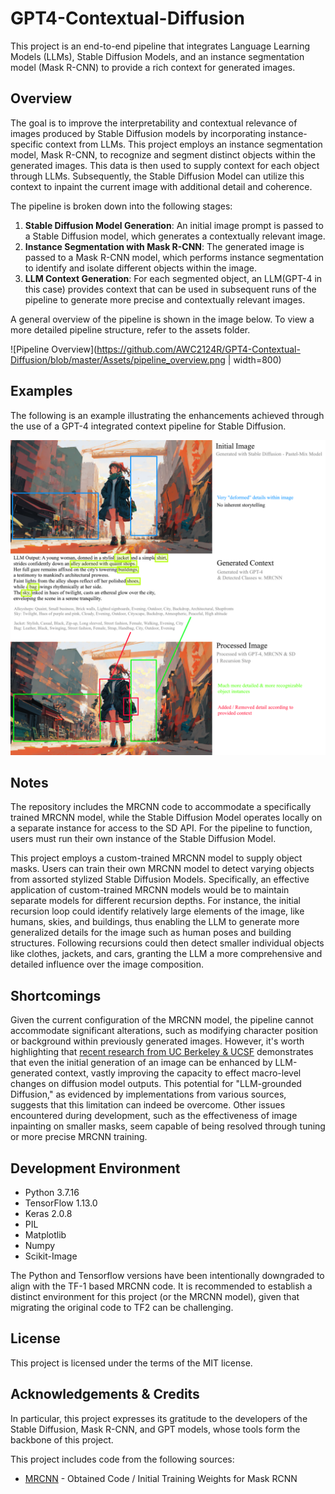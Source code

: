 # GPT4-Contextual-Diffusion

This project is an end-to-end pipeline that integrates Language Learning Models (LLMs), Stable Diffusion Models, and an instance segmentation model (Mask R-CNN) to provide a rich context for generated images.

## Overview

The goal is to improve the interpretability and contextual relevance of images produced by Stable Diffusion models by incorporating instance-specific context from LLMs. This project employs an instance segmentation model, Mask R-CNN, to recognize and segment distinct objects within the generated images. This data is then used to supply context for each object through LLMs. Subsequently, the Stable Diffusion Model can utilize this context to inpaint the current image with additional detail and coherence.

The pipeline is broken down into the following stages:

1. **Stable Diffusion Model Generation**: An initial image prompt is passed to a Stable Diffusion model, which generates a contextually relevant image.
2. **Instance Segmentation with Mask R-CNN**: The generated image is passed to a Mask R-CNN model, which performs instance segmentation to identify and isolate different objects within the image.
3. **LLM Context Generation**: For each segmented object, an LLM(GPT-4 in this case) provides context that can be used in subsequent runs of the pipeline to generate more precise and contextually relevant images.

A general overview of the pipeline is shown in the image below. To view a more detailed pipeline structure, refer to the assets folder.

![Pipeline Overview](https://github.com/AWC2124R/GPT4-Contextual-Diffusion/blob/master/Assets/pipeline_overview.png | width=800)

## Examples
The following is an example illustrating the enhancements achieved through the use of a GPT-4 integrated context pipeline for Stable Diffusion.

![Example](https://github.com/AWC2124R/GPT4-Contextual-Diffusion/blob/master/Assets/result1.png)

## Notes
The repository includes the MRCNN code to accommodate a specifically trained MRCNN model, while the Stable Diffusion Model operates locally on a separate instance for access to the SD API. For the pipeline to function, users must run their own instance of the Stable Diffusion Model.

This project employs a custom-trained MRCNN model to supply object masks. Users can train their own MRCNN model to detect varying objects from assorted stylized Stable Diffusion Models. Specifically, an effective application of custom-trained MRCNN models would be to maintain separate models for different recursion depths. For instance, the initial recursion loop could identify relatively large elements of the image, like humans, skies, and buildings, thus enabling the LLM to generate more generalized details for the image such as human poses and building structures. Following recursions could then detect smaller individual objects like clothes, jackets, and cars, granting the LLM a more comprehensive and detailed influence over the image composition.

## Shortcomings
Given the current configuration of the MRCNN model, the pipeline cannot accommodate significant alterations, such as modifying character position or background within previously generated images. However, it's worth highlighting that [recent research from UC Berkeley & UCSF](https://arxiv.org/pdf/2305.13655.pdf) demonstrates that even the initial generation of an image can be enhanced by LLM-generated context, vastly improving the capacity to effect macro-level changes on diffusion model outputs. This potential for "LLM-grounded Diffusion," as evidenced by implementations from various sources, suggests that this limitation can indeed be overcome. Other issues encountered during development, such as the effectiveness of image inpainting on smaller masks, seem capable of being resolved through tuning or more precise MRCNN training.

## Development Environment
- Python 3.7.16
- TensorFlow 1.13.0
- Keras 2.0.8
- PIL
- Matplotlib
- Numpy
- Scikit-Image

The Python and Tensorflow versions have been intentionally downgraded to align with the TF-1 based MRCNN code. It is recommended to establish a distinct environment for this project (or the MRCNN model), given that migrating the original code to TF2 can be challenging.

## License
This project is licensed under the terms of the MIT license.

## Acknowledgements & Credits

In particular, this project expresses its gratitude to the developers of the Stable Diffusion, Mask R-CNN, and GPT models, whose tools form the backbone of this project.

This project includes code from the following sources:
- [MRCNN](https://github.com/matterport/Mask_RCNN) - Obtained Code / Initial Training Weights for Mask RCNN